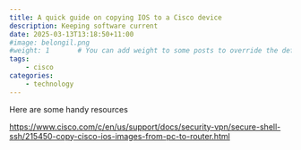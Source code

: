 ```yaml
---
title: A quick guide on copying IOS to a Cisco device
description: Keeping software current
date: 2025-03-13T13:18:50+11:00
#image: belongil.png
#weight: 1       # You can add weight to some posts to override the default sorting (date descending)
tags: 
    - cisco
categories:
    - technology
---
```


Here are some handy resources

https://www.cisco.com/c/en/us/support/docs/security-vpn/secure-shell-ssh/215450-copy-cisco-ios-images-from-pc-to-router.html